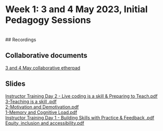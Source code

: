 # Week 1: 3 and 4 May 2023, Initial Pedagogy Sessions
</br>
## Recordings

## Collaborative documents
[3 and 4 May collaborative etherpad](https://pad.carpentries.org/2023-05-03-ATI)

## Slides
[Instructor Training Day 2 - Live coding is a skill & Preparing to Teach.pdf](https://github.com/alan-turing-institute/ds-ai-educators-programme/files/11440523/Instructor.Training.Day.2.-.Live.coding.is.a.skill.Preparing.to.Teach.pdf) </br>
[3-Teaching is a skill .pdf](https://github.com/alan-turing-institute/ds-ai-educators-programme/files/11440524/3-Teaching.is.a.skill.pdf)</br>
[2-Motivation and Demotivation.pdf](https://github.com/alan-turing-institute/ds-ai-educators-programme/files/11440525/2-Motivation.and.Demotivation.pdf)</br>
[1-Memory and Cognitive Load.pdf](https://github.com/alan-turing-institute/ds-ai-educators-programme/files/11440527/1-Memory.and.Cognitive.Load.pdf)</br>
[Instructor Training Day 1 - Building Skills with Practice & Feedback .pdf](https://github.com/alan-turing-institute/ds-ai-educators-programme/files/11440528/Instructor.Training.Day.1.-.Building.Skills.with.Practice.Feedback.pdf)</br>
[Equity, inclusion and accessibility.pdf](https://github.com/alan-turing-institute/ds-ai-educators-programme/files/11440529/Equity.inclusion.and.accessibility.pdf)
